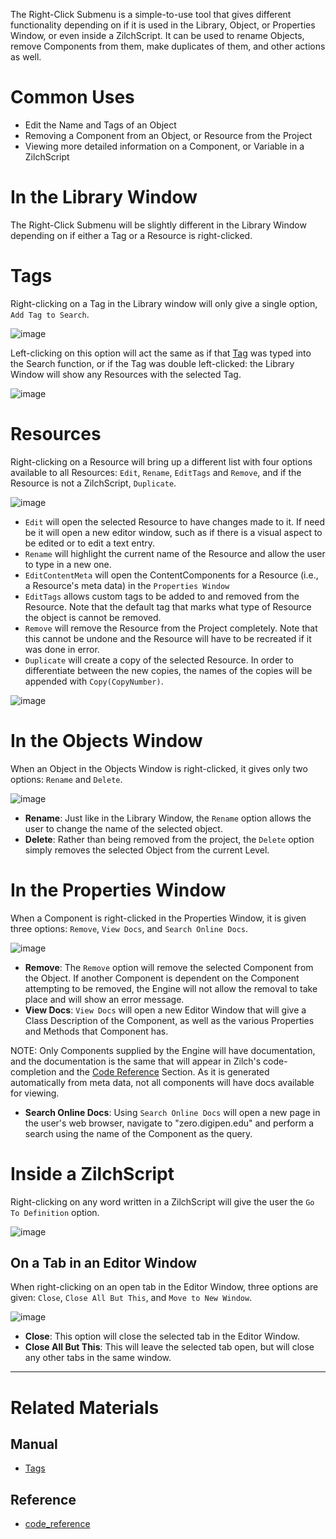 The Right-Click Submenu is a simple-to-use tool that gives different functionality depending on if it is used in the Library, Object, or Properties Window, or even inside a ZilchScript. It can be used to rename Objects, remove Components from them, make duplicates of them, and other actions as well. 

 # Common Uses

 - Edit the Name and Tags of an Object
 - Removing a Component from an Object, or Resource from the Project
 - Viewing more detailed information on a Component, or Variable in a ZilchScript

 # In the Library Window
The Right-Click Submenu will be slightly different in the Library Window depending on if either a Tag or a Resource is right-clicked. 

 # Tags
Right-clicking on a Tag in the Library window will only give a single option, `Add Tag to Search`. 



![image](https://media.githubusercontent.com/media/zeroengineteam/ZeroFiles/master/doc_files/47149.png)


Left-clicking on this option will act the same as if that [Tag](https://github.com/ArendDanielek/ZeroDocsTest/blob/master/zero_editor_documentation/ZeroManual/Editor/Tags.markdown) was typed into the Search function, or if the Tag was double left-clicked: the Library Window will show any Resources with the selected Tag. 



![image](https://media.githubusercontent.com/media/zeroengineteam/ZeroFiles/master/doc_files/47153.png)


 # Resources
Right-clicking on a Resource will bring up a different list with four options available to all Resources: `Edit`, `Rename`, `EditTags` and `Remove`, and if the Resource is not a ZilchScript, `Duplicate`. 


![image](https://media.githubusercontent.com/media/zeroengineteam/ZeroFiles/master/doc_files/47155.png)


 - `Edit` will open the selected Resource to have changes made to it. If need be it will open a new editor window, such as if there is a visual aspect to be edited or to edit a text entry. 
 - `Rename` will highlight the current name of the Resource and allow the user to type in a new one. 
 - `EditContentMeta` will open the ContentComponents for a Resource (i.e., a Resource's meta data) in the `Properties Window`
 - `EditTags` allows custom tags to be added to and removed from the Resource. Note that the default tag that marks what type of Resource the object is cannot be removed.
 - `Remove` will remove the Resource from the Project completely. Note that this cannot be undone and the Resource will have to be recreated if it was done in error. 
 - `Duplicate` will create a copy of the selected Resource. In order to differentiate between the new copies, the names of the copies will be appended with `Copy(CopyNumber)`. 



![image](https://media.githubusercontent.com/media/zeroengineteam/ZeroFiles/master/doc_files/47157.png)


 # In the Objects Window
When an Object in the Objects Window is right-clicked, it gives only two options: `Rename` and `Delete`.



![image](https://media.githubusercontent.com/media/zeroengineteam/ZeroFiles/master/doc_files/47158.png)


 - **Rename**: Just like in the Library Window, the `Rename` option allows the user to change the name of the selected object.
 - **Delete**: Rather than being removed from the project, the `Delete` option simply removes the selected Object from the current Level. 

 # In the Properties Window
When a Component is right-clicked in the Properties Window, it is given three options: `Remove`, `View Docs`, and `Search Online Docs`. 



![image](https://media.githubusercontent.com/media/zeroengineteam/ZeroFiles/master/doc_files/47160.png)


 - **Remove**: The `Remove` option will remove the selected Component from the Object. If another Component is dependent on the Component attempting to be removed, the Engine will not allow the removal to take place and will show an error message. 
 - **View Docs**: `View Docs` will open a new Editor Window that will give a Class Description of the Component, as well as the various Properties and Methods that Component has. 

NOTE: Only Components supplied by the Engine will have documentation, and the documentation is the same that will appear in Zilch's code-completion and the [Code Reference](https://github.com/ArendDanielek/ZeroDocsTest/blob/master/zero_editor_documentation/code_reference.markdown) Section. As it is generated automatically from meta data, not all components will have docs available for viewing.

 - **Search Online Docs**: Using `Search Online Docs` will open a new page in the user's web browser, navigate to "zero.digipen.edu" and perform a search using the name of the Component as the query. 

 # Inside a ZilchScript
Right-clicking on any word written in a ZilchScript will give the user the `Go To Definition` option. 



![image](https://media.githubusercontent.com/media/zeroengineteam/ZeroFiles/master/doc_files/47162.png)




## On a Tab in an Editor Window

When right-clicking on an open tab in the Editor Window, three options are given: `Close`, `Close All But This`, and `Move to New Window`. 



![image](https://media.githubusercontent.com/media/zeroengineteam/ZeroFiles/master/doc_files/47168.png)


 - **Close**: This option will close the selected tab in the Editor Window.
 - **Close All But This**: This will leave the selected tab open, but will close any other tabs in the same window. 

-----------

 # Related Materials

 ## Manual
- [Tags](https://github.com/ArendDanielek/ZeroDocsTest/blob/master/zero_editor_documentation/ZeroManual/Editor/Tags.markdown)

 ## Reference
- [code_reference](https://github.com/ArendDanielek/ZeroDocsTest/blob/master/zero_editor_documentation/code_reference.markdown) 
  
  
  
  
  
  
  

 